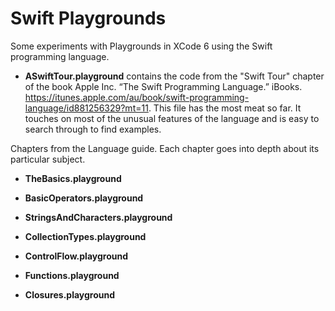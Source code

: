 # Swift Playgrounds

Some experiments with Playgrounds in XCode 6 using the Swift programming language.

- **ASwiftTour.playground** contains the code from the "Swift Tour" chapter of the book Apple Inc. “The Swift Programming Language.” iBooks. https://itunes.apple.com/au/book/swift-programming-language/id881256329?mt=11. This file has the most meat so far. It touches on most of the unusual features of the language and is easy to search through to find examples.

Chapters from the Language guide. Each chapter goes into depth about its particular subject.

- **TheBasics.playground**

- **BasicOperators.playground**

- **StringsAndCharacters.playground**

- **CollectionTypes.playground**

- **ControlFlow.playground**

- **Functions.playground**

- **Closures.playground**
